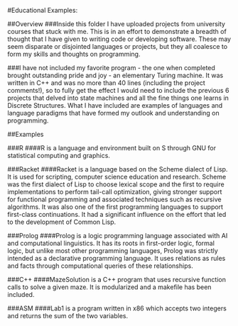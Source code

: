 #Educational Examples: 

##Overview
###Inside this folder I have uploaded projects from university courses that stuck with me.  This is in an effort to demonstrate a breadth of thought that I have given to writing code or developing software.  These may seem disparate or disjointed languages or projects, but they all coalesce to form my skills and thoughts on programming.

###I have not included my favorite program - the one when completed brought outstanding pride and joy - an elementary Turing machine.  It was written in C++ and was no more than 40 lines (including the project comments!), so to fully get the effect I would need to include the previous 6 projects that delved into state machines and all the fine things one learns in Discrete Structures.   What I have included are examples of languages and language paradigms that have formed my outlook and understanding on programming.

##Examples

###R
####R is a language and environment built on S through GNU for statistical computing and graphics.

###Racket
####Racket is a language based on the Scheme dialect of Lisp.  It is used for scripting, computer science education and research.   Scheme was the first dialect of Lisp to choose lexical scope and the first to require implementations to perform tail-call optimization, giving stronger support for functional programming and associated techniques such as recursive algorithms. It was also one of the first programming languages to support first-class continuations. It had a significant influence on the effort that led to the development of Common Lisp.

###Prolog
####Prolog is a logic programming language associated with AI and computational linguistics.  It has its roots in first-order logic, formal logic, but unlike most other programming languages, Prolog was strictly intended as a declarative programming language.  It uses relations as rules and facts through computational queries of these relationships.

###C++
####MazeSolution is a C++ program that uses recursive function calls to solve a given maze.  It is modularized and a makefile has been included.

###ASM
####Lab1 is a program written in x86 which accepts two integers and returns the sum of the two variables.


